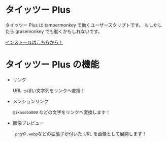 # タイッツー Plus

タイッツー Plus は tampermonkey で動くユーザースクリプトです。
もしかしたら grasemonkey でも動くかもしれないです。

[インストールはこちらから！](https://ikasoba.codesk.dev/taittsuu-plus/index.js)

# タイッツー Plus の機能

- リンク

  URL っぽい文字列をリンクへ変換！

- メンションリンク

  `@ikasoba000` などの文字をリンクへ変換します！

- 画像プレビュー

  `.png`や`.webp`などの拡張子が付いた URL を画像として展開します！
